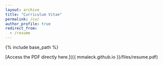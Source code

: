 ```yaml
---
layout: archive
title: "Curriculum Vitae"
permalink: /cv/
author_profile: true
redirect_from:
  - /resume
---
```


{% include base_path %}

[Access the PDF directly here.]({{ mmaleck.github.io }}/files/resume.pdf)




